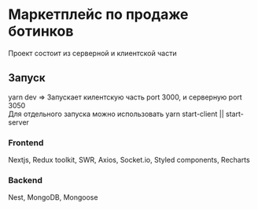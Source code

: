 # Маркетплейс по продаже ботинков
Проект состоит из серверной и клиентской части
## Запуск

yarn dev => Запускает килентскую часть port 3000, и серверную port 3050   
Для отдельного запуска можно использовать yarn start-client || start-server

### Frontend
Nextjs, Redux toolkit, SWR, Axios, Socket.io, Styled components, Recharts

### Backend
Nest, MongoDB, Mongoose
